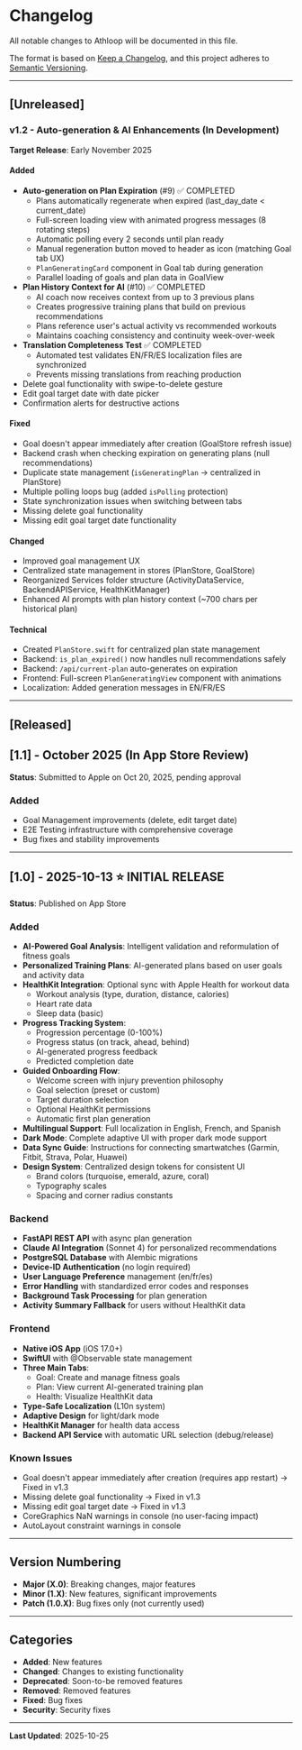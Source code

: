 # Changelog

All notable changes to Athloop will be documented in this file.

The format is based on [Keep a Changelog](https://keepachangelog.com/en/1.0.0/),
and this project adheres to [Semantic Versioning](https://semver.org/spec/v2.0.0.html).

---

## [Unreleased]

### v1.2 - Auto-generation & AI Enhancements (In Development)
**Target Release**: Early November 2025

#### Added
- **Auto-generation on Plan Expiration** (#9) ✅ COMPLETED
  - Plans automatically regenerate when expired (last_day_date < current_date)
  - Full-screen loading view with animated progress messages (8 rotating steps)
  - Automatic polling every 2 seconds until plan ready
  - Manual regeneration button moved to header as icon (matching Goal tab UX)
  - `PlanGeneratingCard` component in Goal tab during generation
  - Parallel loading of goals and plan data in GoalView
- **Plan History Context for AI** (#10) ✅ COMPLETED
  - AI coach now receives context from up to 3 previous plans
  - Creates progressive training plans that build on previous recommendations
  - Plans reference user's actual activity vs recommended workouts
  - Maintains coaching consistency and continuity week-over-week
- **Translation Completeness Test** ✅ COMPLETED
  - Automated test validates EN/FR/ES localization files are synchronized
  - Prevents missing translations from reaching production
- Delete goal functionality with swipe-to-delete gesture
- Edit goal target date with date picker
- Confirmation alerts for destructive actions

#### Fixed
- Goal doesn't appear immediately after creation (GoalStore refresh issue)
- Backend crash when checking expiration on generating plans (null recommendations)
- Duplicate state management (`isGeneratingPlan` → centralized in PlanStore)
- Multiple polling loops bug (added `isPolling` protection)
- State synchronization issues when switching between tabs
- Missing delete goal functionality
- Missing edit goal target date functionality

#### Changed
- Improved goal management UX
- Centralized state management in stores (PlanStore, GoalStore)
- Reorganized Services folder structure (ActivityDataService, BackendAPIService, HealthKitManager)
- Enhanced AI prompts with plan history context (~700 chars per historical plan)

#### Technical
- Created `PlanStore.swift` for centralized plan state management
- Backend: `is_plan_expired()` now handles null recommendations safely
- Backend: `/api/current-plan` auto-generates on expiration
- Frontend: Full-screen `PlanGeneratingView` component with animations
- Localization: Added generation messages in EN/FR/ES

---

## [Released]

## [1.1] - October 2025 (In App Store Review)
**Status**: Submitted to Apple on Oct 20, 2025, pending approval

### Added
- Goal Management improvements (delete, edit target date)
- E2E Testing infrastructure with comprehensive coverage
- Bug fixes and stability improvements

---

## [1.0] - 2025-10-13 ⭐ INITIAL RELEASE
**Status**: Published on App Store

### Added
- **AI-Powered Goal Analysis**: Intelligent validation and reformulation of fitness goals
- **Personalized Training Plans**: AI-generated plans based on user goals and activity data
- **HealthKit Integration**: Optional sync with Apple Health for workout data
  - Workout analysis (type, duration, distance, calories)
  - Heart rate data
  - Sleep data (basic)
- **Progress Tracking System**:
  - Progression percentage (0-100%)
  - Progress status (on track, ahead, behind)
  - AI-generated progress feedback
  - Predicted completion date
- **Guided Onboarding Flow**:
  - Welcome screen with injury prevention philosophy
  - Goal selection (preset or custom)
  - Target duration selection
  - Optional HealthKit permissions
  - Automatic first plan generation
- **Multilingual Support**: Full localization in English, French, and Spanish
- **Dark Mode**: Complete adaptive UI with proper dark mode support
- **Data Sync Guide**: Instructions for connecting smartwatches (Garmin, Fitbit, Strava, Polar, Huawei)
- **Design System**: Centralized design tokens for consistent UI
  - Brand colors (turquoise, emerald, azure, coral)
  - Typography scales
  - Spacing and corner radius constants

### Backend
- **FastAPI REST API** with async plan generation
- **Claude AI Integration** (Sonnet 4) for personalized recommendations
- **PostgreSQL Database** with Alembic migrations
- **Device-ID Authentication** (no login required)
- **User Language Preference** management (en/fr/es)
- **Error Handling** with standardized error codes and responses
- **Background Task Processing** for plan generation
- **Activity Summary Fallback** for users without HealthKit data

### Frontend
- **Native iOS App** (iOS 17.0+)
- **SwiftUI** with @Observable state management
- **Three Main Tabs**:
  - Goal: Create and manage fitness goals
  - Plan: View current AI-generated training plan
  - Health: Visualize HealthKit data
- **Type-Safe Localization** (L10n system)
- **Adaptive Design** for light/dark mode
- **HealthKit Manager** for health data access
- **Backend API Service** with automatic URL selection (debug/release)

### Known Issues
- Goal doesn't appear immediately after creation (requires app restart) → Fixed in v1.3
- Missing delete goal functionality → Fixed in v1.3
- Missing edit goal target date → Fixed in v1.3
- CoreGraphics NaN warnings in console (no user-facing impact)
- AutoLayout constraint warnings in console

---

## Version Numbering

- **Major (X.0)**: Breaking changes, major features
- **Minor (1.X)**: New features, significant improvements
- **Patch (1.0.X)**: Bug fixes only (not currently used)

---

## Categories

- **Added**: New features
- **Changed**: Changes to existing functionality
- **Deprecated**: Soon-to-be removed features
- **Removed**: Removed features
- **Fixed**: Bug fixes
- **Security**: Security fixes

---

**Last Updated**: 2025-10-25
